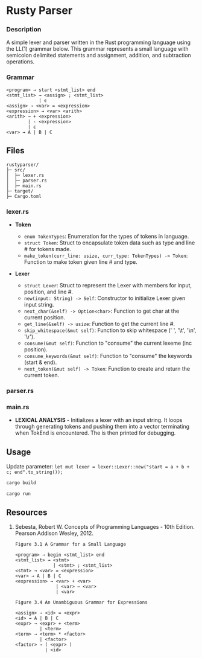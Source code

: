 # Rusty Parser

### Description
A simple lexer and parser written in the Rust programming language using the LL(1) grammar below. This grammar represents a small language with semicolon delimited statements and assignment, addition, and subtraction operations. 

### Grammar
```               
<program> → start <stmt_list> end 
<stmt_list> → <assign> ; <stmt_list>
            | ϵ
<assign> → <var> = <expression>
<expression> → <var> <arith>
<arith> → + <expression>
        | - <expression>
        | ϵ
<var> → A | B | C
```

## Files
```
rustyparser/
├─ src/
│  ├─ lexer.rs
│  ├─ parser.rs
│  ├─ main.rs
├─ target/
├─ Cargo.toml
```
### lexer.rs

* **Token**
  * `enum TokenTypes`: Enumeration for the types of tokens in language.
  * `struct Token`: Struct to encapsulate token data such as type and line # for tokens made.
  * `make_token(curr_line: usize, curr_type: TokenTypes) -> Token`: Function to make token given line # and type.

* **Lexer**
  * `struct Lexer`: Struct to represent the Lexer with members for input, position, and line #.
  * `new(input: String) -> Self`: Constructor to initialize Lexer given input string.
  * `next_char(&self) -> Option<char>`: Function to get char at the current position.
  * `get_line(&self) -> usize`: Function to get the current line #.
  * `skip_whitespace(&mut self)`: Function to skip whitespace (' ', '\t', '\n', '\r').
  * `consume(&mut self)`: Function to "consume" the current lexeme (inc position).
  * `consume_keywords(&mut self)`: Function to "consume" the keywords (start & end).
  * `next_token(&mut self) -> Token`: Function to create and return the current token.

### parser.rs

### main.rs
* **LEXICAL ANALYSIS** - Initializes a lexer with an input string. It loops through generating tokens and pushing them into a vector terminating when TokEnd is encountered. The is then printed for debugging.

## Usage
Update parameter: `let mut lexer = lexer::Lexer::new("start = a + b + c; end".to_string());` 
```bash
cargo build
```
```bash
cargo run
```
## Resources
1. Sebesta, Robert W. Concepts of Programming Languages - 10th Edition. Pearson Addison Wesley, 2012.
    ```
    Figure 3.1 A Grammar for a Small Language

    <program> → begin <stmt_list> end 
    <stmt_list> → <stmt>
                  | <stmt> ; <stmt_list>
    <stmt> → <var> = <expression>
    <var> → A | B | C
    <expression> → <var> + <var>
                   | <var> – <var>
                   | <var>
    ```
    ```
    Figure 3.4 An Unambiguous Grammar for Expressions

    <assign> → <id> = <expr>
    <id> → A | B | C 
    <expr> → <expr> + <term>
             | <term>
    <term> → <term> * <factor>
             | <factor>
    <factor> → ( <expr> )
               | <id>
    ```